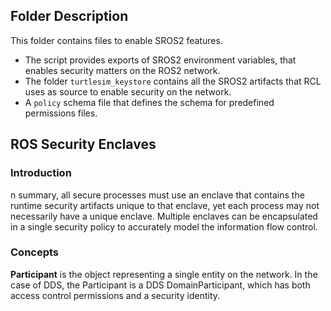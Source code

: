 ## Folder Description

This folder contains files to enable SROS2 features.
* The script provides exports of SROS2 environment variables, that enables security matters on the ROS2 network.
* The folder `turtlesim_keystore` contains all the SROS2 artifacts that RCL uses as source to enable security on the network.
* A `policy` schema file that defines the schema for predefined permissions files.

## ROS Security Enclaves

### Introduction
n summary, all secure processes must use an enclave that contains the runtime security artifacts unique to that enclave, yet each process may not necessarily have a unique enclave. Multiple enclaves can be encapsulated in a single security policy to accurately model the information flow control.

### Concepts

**Participant** is the object representing a single entity on the network. In the case of DDS, the Participant is a DDS DomainParticipant, which has both access control permissions and a security identity.
